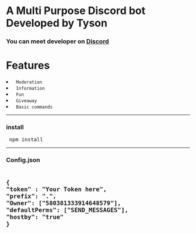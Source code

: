 # <h1> A Multi Purpose Discord bot Developed by Tyson </h1> 

<h3> <b> You can meet developer on <a href="https://discord.gg/vEsP8vz2DR"> Discord </a> </b> </h3>

<h1> Features </h1> 
<li> <code> Moderation </code> </li>
<li> <code> Information </code> </li>
<li> <code> Fun </code> </li>
<li> <code> Giveaway </code> </li>
<li> <code> Basic commands </code> </li>

<hr> 
<h3> install </h3> 
<pre> npm install </pre> 

<hr> 
<h3> Config.json <h3> 
<pre> 
{ 
"token" : "Your Token here",
"prefix": ".",
"Owner": ["580381333914648579"],
"defaultPerms": ["SEND_MESSAGES"],
"hostby": "true"
}
</pre> 

